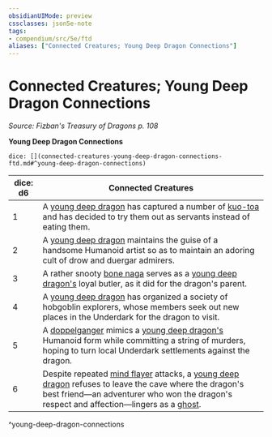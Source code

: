 ```yaml
---
obsidianUIMode: preview
cssclasses: json5e-note
tags:
- compendium/src/5e/ftd
aliases: ["Connected Creatures; Young Deep Dragon Connections"]
---
```

# Connected Creatures; Young Deep Dragon Connections
*Source: Fizban's Treasury of Dragons p. 108* 

**Young Deep Dragon Connections**

`dice: [](connected-creatures-young-deep-dragon-connections-ftd.md#^young-deep-dragon-connections)`

| dice: d6 | Connected Creatures |
|----------|---------------------|
| 1 | A [young deep dragon](/Systems/5e/bestiary/dragon/young-deep-dragon-ftd.md) has captured a number of [kuo-toa](/Systems/5e/bestiary/humanoid/kuo-toa.md) and has decided to try them out as servants instead of eating them. |
| 2 | A [young deep dragon](/Systems/5e/bestiary/dragon/young-deep-dragon-ftd.md) maintains the guise of a handsome Humanoid artist so as to maintain an adoring cult of drow and duergar admirers. |
| 3 | A rather snooty [bone naga](/Systems/5e/bestiary/undead/bone-naga-spirit.md) serves as a [young deep dragon's](/Systems/5e/bestiary/dragon/young-deep-dragon-ftd.md) loyal butler, as it did for the dragon's parent. |
| 4 | A [young deep dragon](/Systems/5e/bestiary/dragon/young-deep-dragon-ftd.md) has organized a society of hobgoblin explorers, whose members seek out new places in the Underdark for the dragon to visit. |
| 5 | A [doppelganger](/Systems/5e/bestiary/monstrosity/doppelganger.md) mimics a [young deep dragon's](/Systems/5e/bestiary/dragon/young-deep-dragon-ftd.md) Humanoid form while committing a string of murders, hoping to turn local Underdark settlements against the dragon. |
| 6 | Despite repeated [mind flayer](/Systems/5e/bestiary/aberration/mind-flayer.md) attacks, a [young deep dragon](/Systems/5e/bestiary/dragon/young-deep-dragon-ftd.md) refuses to leave the cave where the dragon's best friend—an adventurer who won the dragon's respect and affection—lingers as a [ghost](/Systems/5e/bestiary/undead/ghost.md). |
^young-deep-dragon-connections